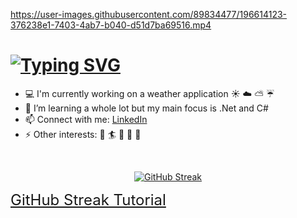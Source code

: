 
https://user-images.githubusercontent.com/89834477/196614123-376238e1-7403-4ab7-b040-d51d7ba69516.mp4


<h1> 
<a href="https://git.io/typing-svg"><img src="https://readme-typing-svg.demolab.com?font=Fira+Code&size=30&pause=1000&color=000000&width=435&lines=Hi+there+👋" alt="Typing SVG" /></a>
</h1>


* :computer: I'm currently working on a weather application :sunny: :cloud: :partly_sunny: :umbrella:
* 🌱 I’m learning a whole lot but my main focus is .Net and C#
* 📫 Connect with me: <a href="https://www.linkedin.com/in/ida-s-johansson/"> LinkedIn </a> 
* ⚡ Other interests: :ocean: :surfer: :pizza: :fork_and_knife: :art:
<br>


<div align="center"> 

[![GitHub Streak](https://streak-stats.demolab.com/?user=IdasJohansson&theme=radical&border_radius=5&date_format=j%20M%5B%20Y%5D&background=000000&fire=FFE944&ring=DD2727)](https://git.io/streak-stats) 

<!--
This is the herokuapp deployment, dosent always work tho...
[![GitHub Streak](https://ida-kodar.herokuapp.com?user=IdasJohansson&theme=radical&border_radius=5&date_format=j%20M%5B%20Y%5D&background=000000&fire=DD2727&ring=DD2727)](https://git.io/streak-stats)
-->
</div>


<font size="5"> 
<a href="https://github.com/DenverCoder1/github-readme-streak-stats">GitHub Streak Tutorial </a>
</font>




